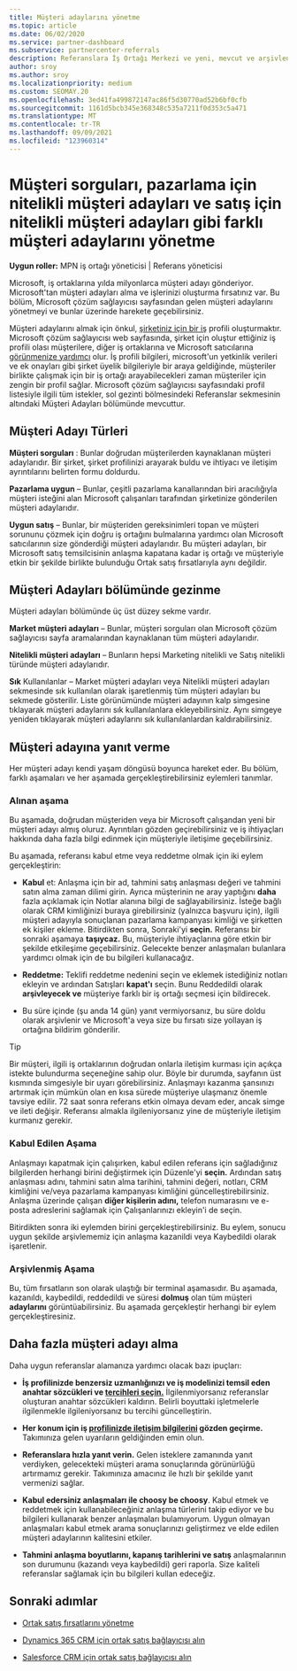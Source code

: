 ```yaml
---
title: Müşteri adaylarını yönetme
ms.topic: article
ms.date: 06/02/2020
ms.service: partner-dashboard
ms.subservice: partnercenter-referrals
description: Referanslara İş Ortağı Merkezi ve yeni, mevcut ve arşivlenmiş müşteri adaylarını ve referansları yönetmek için kaynak kaynaklarınızı kullanın. Gelecekte daha fazla referans elde etmeyi de öğrenin.
author: sroy
ms.author: sroy
ms.localizationpriority: medium
ms.custom: SEOMAY.20
ms.openlocfilehash: 3ed41fa499872147ac86f5d30770ad52b6bf0cfb
ms.sourcegitcommit: 1161d5bcb345e368348c535a7211f0d353c5a471
ms.translationtype: MT
ms.contentlocale: tr-TR
ms.lasthandoff: 09/09/2021
ms.locfileid: "123960314"
---
```

# <a name="manage-different-leads-like-customer-inquiries-marketing-qualified-leads-and-sales-qualified-leads"></a>Müşteri sorguları, pazarlama için nitelikli müşteri adayları ve satış için nitelikli müşteri adayları gibi farklı müşteri adaylarını yönetme

**Uygun roller:** MPN iş ortağı yöneticisi | Referans yöneticisi

Microsoft, iş ortaklarına yılda milyonlarca müşteri adayı gönderiyor. Microsoft'tan müşteri adayları alma ve işlerinizi oluşturma fırsatınız var. Bu bölüm, Microsoft çözüm sağlayıcısı sayfasından gelen müşteri adaylarını yönetmeyi ve bunlar üzerinde harekete geçebilirsiniz.

Müşteri adaylarını almak için önkul, [şirketiniz için bir iş](create-a-marketing-profile.md) profili oluşturmaktır. Microsoft çözüm sağlayıcısı web sayfasında, şirket için oluştur ettiğiniz iş profili olası müşterilere, diğer iş ortaklarına ve Microsoft satıcılarına [görünmenize yardımcı](https://www.microsoft.com/solution-providers/home) olur. İş profili bilgileri, microsoft'un yetkinlik verileri ve ek onayları gibi şirket üyelik bilgileriyle bir araya geldiğinde, müşteriler birlikte çalışmak için bir iş ortağı arayabilecekleri zaman müşteriler için zengin bir profil sağlar. Microsoft çözüm sağlayıcısı sayfasındaki profil listesiyle ilgili tüm istekler, sol gezinti  bölmesindeki Referanslar sekmesinin altındaki Müşteri Adayları bölümünde mevcuttur. 

## <a name="types-of-leads"></a>Müşteri Adayı Türleri

**Müşteri sorguları** : Bunlar doğrudan müşterilerden kaynaklanan müşteri adaylarıdır. Bir şirket, şirket profilinizi arayarak buldu ve ihtiyacı ve iletişim ayrıntılarını belirten formu doldurdu.

**Pazarlama uygun** – Bunlar, çeşitli pazarlama kanallarından biri aracılığıyla müşteri isteğini alan Microsoft çalışanları tarafından şirketinize gönderilen müşteri adaylarıdır.

**Uygun satış** – Bunlar, bir müşteriden gereksinimleri topan ve müşteri sorununu çözmek için doğru iş ortağını bulmalarına yardımcı olan Microsoft satıcılarının size gönderdiği müşteri adaylarıdır. Bu müşteri adayları, bir Microsoft satış temsilcisinin anlaşma kapatana kadar iş ortağı ve müşteriyle etkin bir şekilde birlikte bulunduğu Ortak satış fırsatlarıyla aynı değildir.

## <a name="navigating-the-leads-section"></a>Müşteri Adayları bölümünde gezinme

Müşteri adayları bölümünde üç üst düzey sekme vardır. 

**Market müşteri adayları** – Bunlar, müşteri sorguları olan Microsoft çözüm sağlayıcısı sayfa aramalarından kaynaklanan tüm müşteri adaylarıdır.

**Nitelikli müşteri adayları** – Bunların hepsi Marketing nitelikli ve Satış nitelikli türünde müşteri adaylarıdır.

**Sık** Kullanılanlar – Market müşteri adayları veya Nitelikli müşteri adayları sekmesinde sık kullanılan olarak işaretlenmiş tüm müşteri adayları bu sekmede gösterilir. Liste görünümünde müşteri adayının kalp simgesine tıklayarak müşteri adaylarını sık kullanılanlara ekleyebilirsiniz. Aynı simgeye yeniden tıklayarak müşteri adaylarını sık kullanılanlardan kaldırabilirsiniz.

## <a name="responding-to-a-lead"></a>Müşteri adayına yanıt verme

Her müşteri adayı kendi yaşam döngüsü boyunca hareket eder. Bu bölüm, farklı aşamaları ve her aşamada gerçekleştirebilirsiniz eylemleri tanımlar.

### <a name="received-stage"></a>Alınan aşama

Bu aşamada, doğrudan müşteriden veya bir Microsoft çalışandan yeni bir müşteri adayı almış oluruz. Ayrıntıları gözden geçirebilirsiniz ve iş ihtiyaçları hakkında daha fazla bilgi edinmek için müşteriyle iletişime geçebilirsiniz.

Bu aşamada, referansı kabul etme veya reddetme olmak için iki eylem gerçekleştirin:

- **Kabul** et: Anlaşma için bir ad, tahmini satış anlaşması değeri ve tahmini satın alma zaman dilimi girin. Ayrıca müşterinin ne aray yaptığını **daha** fazla açıklamak için Notlar alanına bilgi de sağlayabilirsiniz. İsteğe bağlı olarak CRM kimliğinizi buraya girebilirsiniz (yalnızca başvuru için), ilgili müşteri adayıyla sonuçlanan pazarlama kampanyası kimliği ve şirketten ek kişiler ekleme. Bitirdikten sonra, Sonraki'yi **seçin.** Referansı bir sonraki aşamaya **taşıycaz.** Bu, müşteriyle ihtiyaçlarına göre etkin bir şekilde etkileşime geçebilirsiniz. Gelecekte benzer anlaşmaları bulanlara yardımcı olmak için de bu bilgileri kullanacağız. 

- **Reddetme:** Teklifi reddetme nedenini seçin ve eklemek istediğiniz notları ekleyin ve ardından Satışları **kapat'ı** seçin. Bunu Reddedildi olarak **arşivleyecek ve** müşteriye farklı bir iş ortağı seçmesi için bildirecek.

- Bu süre içinde (şu anda 14 gün) yanıt vermiyorsanız, bu  süre doldu olarak arşivlenir ve Microsoft'a veya size bu fırsatı size yollayan iş ortağına bildirim gönderilir.

> [!TIP]
> Bir müşteri, ilgili iş ortaklarının doğrudan onlarla iletişim kurması için açıkça istekte bulundurma seçeneğine sahip olur. Böyle bir durumda, sayfanın üst kısmında simgesiyle bir uyarı görebilirsiniz. Anlaşmayı kazanma şansınızı artırmak için mümkün olan en kısa sürede müşteriye ulaşmanız önemle tavsiye edilir. 72 saat sonra referans etkin olmaya devam eder, ancak simge ve ileti değişir. Referansı almakla ilgileniyorsanız yine de müşteriyle iletişim kurmanız gerekir.

### <a name="accepted-stage"></a>Kabul Edilen Aşama

Anlaşmayı kapatmak için çalışırken, kabul edilen referans için sağladığınız bilgilerden herhangi birini değiştirmek için Düzenle'yi **seçin.** Ardından satış anlaşması adını, tahmini satın alma tarihini, tahmini değeri, notları, CRM kimliğini ve/veya pazarlama kampanyası kimliğini güncelleştirebilirsiniz.  Anlaşma üzerinde çalışan **diğer kişilerin adını,** telefon numarasını ve e-posta adreslerini sağlamak için Çalışanlarınızı ekleyin'i de seçin.

Bitirdikten sonra iki eylemden birini gerçekleştirebilirsiniz. Bu eylem,  sonucu  uygun şekilde arşivlememiz için anlaşma kazanildi veya Kaybedildi olarak işaretlenir.

### <a name="archived-stage"></a>Arşivlenmiş Aşama

Bu, tüm fırsatların son olarak ulaştığı bir terminal aşamasıdır. Bu aşamada, kazanıldı, kaybedildi, reddedildi ve süresi **dolmuş** olan tüm müşteri **adaylarını** görüntüabilirsiniz. Bu aşamada gerçekleştir herhangi bir eylem gerçekleştiresiniz.

## <a name="getting-more-leads"></a>Daha fazla müşteri adayı alma

Daha uygun referanslar alamanıza yardımcı olacak bazı ipuçları:

- **İş profilinizde benzersiz uzmanlığınızı ve iş modelinizi temsil eden anahtar sözcükleri ve [tercihleri seçin.](create-a-marketing-profile.md)** İlgilenmiyorsanız referanslar oluşturan anahtar sözcükleri kaldırın. Belirli boyuttaki işletmelerle ilgilenmekle ilgileniyorsanız bu tercihi güncelleştirin.

- **Her konum için iş [profilinizde iletişim bilgilerini](create-a-marketing-profile.md) gözden geçirme.** Takımınıza gelen uyarıların geldiğinden emin olun.

- **Referanslara hızla yanıt verin.** Gelen isteklere zamanında yanıt verdiyken, gelecekteki müşteri arama sonuçlarında görünürlüğü artırmamız gerekir. Takımınıza amacınız ile hızlı bir şekilde yanıt vermenizi sağlar.

- **Kabul edersiniz anlaşmaları ile choosy be choosy**. Kabul etmek ve reddetmek için kullanabileceğiniz anlaşma türlerini takip ediyor ve bu bilgileri kullanarak benzer anlaşmaları bulamıyorum. Uygun olmayan anlaşmaları kabul etmek arama sonuçlarınızı geliştirmez ve elde edilen müşteri adaylarının kalitesini etkiler.

- **Tahmini anlaşma boyutlarını, kapanış tarihlerini ve satış** anlaşmalarının son durumunu (kazandı veya kaybedildi) geri raporla. Size kaliteli referanslar sağlamak için bu bilgileri kullan edeceğiz.

## <a name="next-steps"></a>Sonraki adımlar

- [Ortak satış fırsatlarını yönetme](manage-co-sell-opportunities.md)

- [Dynamics 365 CRM için ortak satış bağlayıcısı alın](connector-dynamics.md)

- [Salesforce CRM için ortak satış bağlayıcısı alın](connector-salesforce.md)
